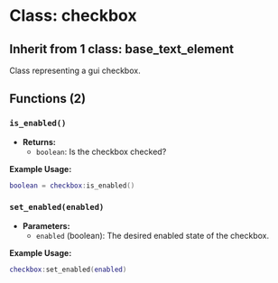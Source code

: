 # Class: checkbox
<!-- 类名：复选框 -->

## Inherit from 1 class: base_text_element
<!-- 继承关系：继承自base_text_element基类 -->

Class representing a gui checkbox.
<!-- 类描述：表示GUI中的复选框组件 -->

## Functions (2)
<!-- 方法列表：共2个方法 -->

### `is_enabled()`
<!-- 方法功能：获取复选框的选中状态 -->

- **Returns:**
  - `boolean`: Is the checkbox checked?
  <!-- 返回值说明：返回布尔值，表示复选框是否被选中 -->

**Example Usage:**
<!-- 使用示例：调用is_enabled方法获取复选框状态 -->
```lua
boolean = checkbox:is_enabled()
```

### `set_enabled(enabled)`
<!-- 方法功能：设置复选框的选中状态 -->

- **Parameters:**
  - `enabled` (boolean): The desired enabled state of the checkbox.
  <!-- 参数说明：布尔值，设置复选框是否选中 -->

**Example Usage:**
<!-- 使用示例：调用set_enabled方法设置复选框状态 -->
```lua
checkbox:set_enabled(enabled)
```


